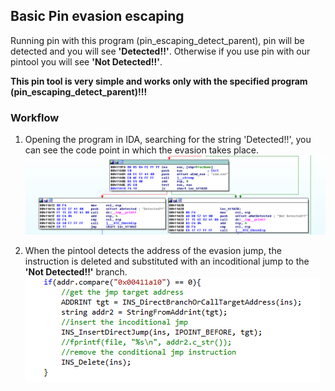 ## Basic Pin evasion escaping

Running pin with this program (pin\_escaping\_detect_parent), pin will be detected and you will see **'Detected!!'**.
Otherwise if you use pin with our pintool you will see **'Not Detected!!'**.

**This pin tool is very simple and works only with the specified program (pin\_escaping\_detect_parent)!!!**

### Workflow

1. Opening the program in IDA, searching for the string 'Detected!!', you can see the code point in which the evasion takes place.
![screen1](./screenshot/screen1.png)

2. When the pintool detects the address of the evasion jump, the instruction is deleted and substituted with an incoditional jump
to the **'Not Detected!!'** branch.  
![screen2](./screenshot/screen2.png)